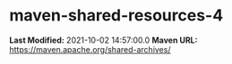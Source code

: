 # maven-shared-resources-4

**Last Modified:** 2021-10-02 14:57:00.0
**Maven URL:** https://maven.apache.org/shared-archives/
